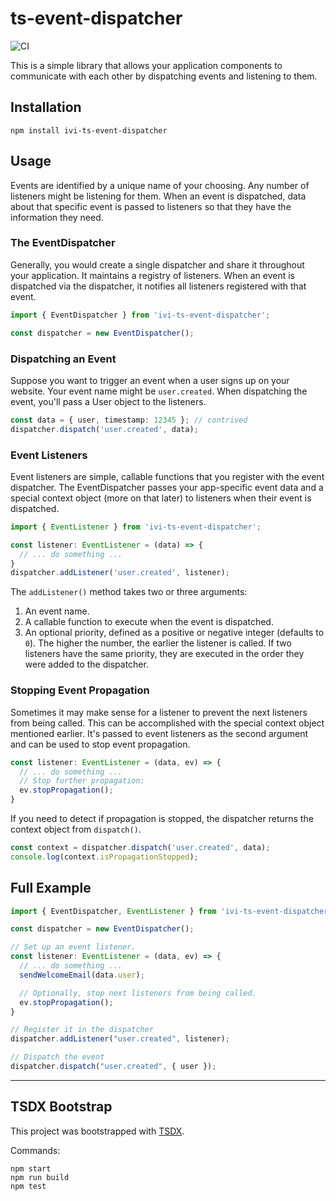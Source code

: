 # ts-event-dispatcher

![CI](https://github.com/IndelibleVI/ts-event-dispatcher/workflows/CI/badge.svg?branch=master)

This is a simple library that allows your application components to communicate with each other by dispatching events and listening to them.

## Installation

```
npm install ivi-ts-event-dispatcher
```

## Usage

Events are identified by a unique name of your choosing. Any number of listeners might be listening for them.
When an event is dispatched, data about that specific event is passed to listeners so that they have the information they need.


### The EventDispatcher

Generally, you would create a single dispatcher and share it throughout your application. It maintains a registry of listeners.
When an event is dispatched via the dispatcher, it notifies all listeners registered with that event.

```ts
import { EventDispatcher } from 'ivi-ts-event-dispatcher';

const dispatcher = new EventDispatcher();
```

### Dispatching an Event

Suppose you want to trigger an event when a user signs up on your website.
Your event name might be `user.created`. When dispatching the event, you'll pass a User object to the listeners.

```ts
const data = { user, timestamp: 12345 }; // contrived
dispatcher.dispatch('user.created', data);
```

### Event Listeners

Event listeners are simple, callable functions that you register with the event dispatcher.
The EventDispatcher passes your app-specific event data and a special context object (more on that later) to listeners when
their event is dispatched.

```ts
import { EventListener } from 'ivi-ts-event-dispatcher';

const listener: EventListener = (data) => {
  // ... do something ...
}
dispatcher.addListener('user.created', listener);
```

The `addListener()` method takes two or three arguments:
1. An event name.
2. A callable function to execute when the event is dispatched.
3. An optional priority, defined as a positive or negative integer (defaults to `0`). The higher the number, the earlier the listener
   is called. If two listeners have the same priority, they are executed in the order they were added to the dispatcher.


### Stopping Event Propagation

Sometimes it may make sense for a listener to prevent the next listeners from being called. This can be accomplished with the
special context object mentioned earlier. It's passed to event listeners as the second argument and can be used to stop event propagation.

```ts
const listener: EventListener = (data, ev) => {
  // ... do something ...
  // Stop further propagation:
  ev.stopPropagation();
}
```

If you need to detect if propagation is stopped, the dispatcher returns the context object from `dispatch()`.

```ts
const context = dispatcher.dispatch('user.created', data);
console.log(context.isPropagationStopped);
```

## Full Example

```ts
import { EventDispatcher, EventListener } from 'ivi-ts-event-dispatcher';

const dispatcher = new EventDispatcher();

// Set up an event listener.
const listener: EventListener = (data, ev) => {
  // ... do something ...
  sendWelcomeEmail(data.user);

  // Optionally, stop next listeners from being called.
  ev.stopPropagation();
}

// Register it in the dispatcher
dispatcher.addListener("user.created", listener);

// Dispatch the event
dispatcher.dispatch("user.created", { user });
```



-----

## TSDX Bootstrap

This project was bootstrapped with [TSDX](https://github.com/jaredpalmer/tsdx).

Commands:

```
npm start
npm run build
npm test
```
